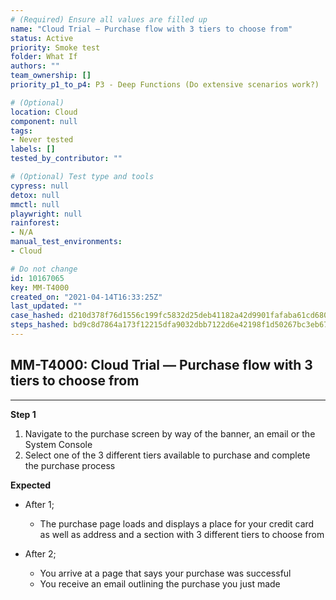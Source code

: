 ```yaml
---
# (Required) Ensure all values are filled up
name: "Cloud Trial — Purchase flow with 3 tiers to choose from"
status: Active
priority: Smoke test
folder: What If
authors: ""
team_ownership: []
priority_p1_to_p4: P3 - Deep Functions (Do extensive scenarios work?)

# (Optional)
location: Cloud
component: null
tags:
- Never tested
labels: []
tested_by_contributor: ""

# (Optional) Test type and tools
cypress: null
detox: null
mmctl: null
playwright: null
rainforest:
- N/A
manual_test_environments:
- Cloud

# Do not change
id: 10167065
key: MM-T4000
created_on: "2021-04-14T16:33:25Z"
last_updated: ""
case_hashed: d210d378f76d1556c199fc5832d25deb41182a42d9901fafaba61cd68011630e7180f4fc38bee89740c71093c7c48657
steps_hashed: bd9c8d7864a173f12215dfa9032dbb7122d6e42198f1d50267bc3eb677529a7013a08c0f12a83e1e191b6c92127181fb
---
```


<!-- (Auto-generated) Based on frontmatter's "key" and "name" -->

## MM-T4000: Cloud Trial — Purchase flow with 3 tiers to choose from

---

**Step 1**

1. Navigate to the purchase screen by way of the banner, an email or the System Console
2. Select one of the 3 different tiers available to purchase and complete the purchase process

**Expected**

- After 1;

  - The purchase page loads and displays a place for your credit card as well as address and a section with 3 different tiers to choose from

- After 2;

  - You arrive at a page that says your purchase was successful
  - You receive an email outlining the purchase you just made
